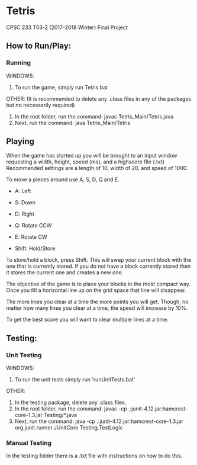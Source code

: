 # Tetris
CPSC 233 T03-2 (2017-2018 Winter) Final Project

## How to Run/Play:

### Running
WINDOWS:
1. To run the game, simply run Tetris.bat

OTHER:
(It is recommended to delete any .class files in any of the packages but no necessarily required)

1. In the root folder, run the command: javac Tetris_Main/Tetris.java
2. Next, run the command: java Tetris_Main/Tetris

## Playing
When the game has started up you will be brought to an input window requesting a width, height, speed (ms), and a highscore file (.txt)
Recommended settings are a length of 10, width of 20, and speed of 1000.

To move a pieces around use A, S, D, Q and E.
* A: Left
* S: Down
* D: Right
* Q: Rotate CCW
* E: Rotate CW

* Shift: Hold/Store

To store/hold a block, press Shift. This will swap your current block with the one that is currently stored.
If you do not have a block currently stored then it stores the current one and creates a new one.

The objective of the game is to place your blocks in the most compact way.
Once you fill a horizontal line up on the grid space that line will disappear.

The more lines you clear at a time the more points you will get.
Though, no matter how many lines you clear at a time, the speed will increase by 10%.

To get the best score you will want to clear multiple lines at a time.

## Testing:

### Unit Testing
WINDOWS:
1. To run the unit tests simply run 'runUnitTests.bat'

OTHER:
1. In the testing package, delete any .class files.
2. In the root folder, run the command: javac -cp .:junit-4.12.jar:hamcrest-core-1.3.jar Testing/*.java
3. Next, run the command: java -cp .:junit-4.12.jar:hamcrest-core-1.3.jar org.junit.runner.JUnitCore Testing.TestLogic

### Manual Testing
In the testing folder there is a .txt file with instructions on how to do this.

